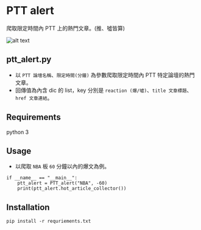 # PTT alert
爬取限定時間內 PTT 上的熱門文章。(推、噓皆算)


![alt text](https://img.ltn.com.tw/Upload/liveNews/BigPic/600_php7CYMfK.jpg)

## ptt_alert.py
* 以 `PTT 論壇名稱`、`限定時間(分鐘)` 為參數爬取限定時間內 PTT 特定論壇的熱門文章。
* 回傳值為內含 dic 的 list，key 分別是 `reaction (爆/噓)`、`title 文章標題`、`href 文章連結`。

## Requirements
python 3

## Usage
* 以爬取 `NBA` 板 `60` 分鐘以內的爆文為例。
```
if __name__ == "__main__":
    ptt_alert = PTT_alert("NBA", -60)
    print(ptt_alert.hot_article_collector())
```
## Installation
`pip install -r requriements.txt`

